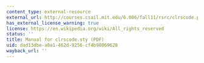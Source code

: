 ```yaml
---
content_type: external-resource
external_url: http://courses.csail.mit.edu/6.006/fall11/rsrc/clrscode.pdf
has_external_license_warning: true
license: https://en.wikipedia.org/wiki/All_rights_reserved
status: ''
title: Manual for clrscode.sty (PDF)
uid: dad13dbe-a0a1-462d-9256-cf4b98069628
wayback_url: ''
---
```

